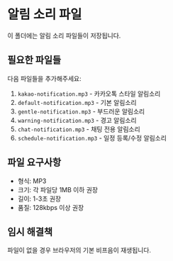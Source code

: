 # 알림 소리 파일

이 폴더에는 알림 소리 파일들이 저장됩니다.

## 필요한 파일들

다음 파일들을 추가해주세요:

1. `kakao-notification.mp3` - 카카오톡 스타일 알림소리
2. `default-notification.mp3` - 기본 알림소리
3. `gentle-notification.mp3` - 부드러운 알림소리
4. `warning-notification.mp3` - 경고 알림소리
5. `chat-notification.mp3` - 채팅 전용 알림소리
6. `schedule-notification.mp3` - 일정 등록/수정 알림소리

## 파일 요구사항

- 형식: MP3
- 크기: 각 파일당 1MB 이하 권장
- 길이: 1-3초 권장
- 품질: 128kbps 이상 권장

## 임시 해결책

파일이 없을 경우 브라우저의 기본 비프음이 재생됩니다. 